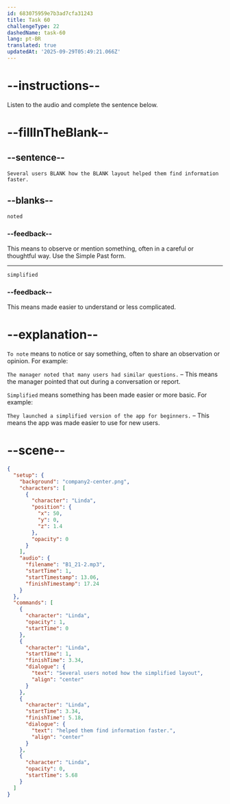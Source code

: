 ```yaml
---
id: 683075959e7b3ad7cfa31243
title: Task 60
challengeType: 22
dashedName: task-60
lang: pt-BR
translated: true
updatedAt: '2025-09-29T05:49:21.066Z'
---
```


<!-- (Audio) Linda: Several users noted how the simplified layout helped them find information faster. -->

# --instructions--

Listen to the audio and complete the sentence below.

# --fillInTheBlank--

## --sentence--

`Several users BLANK how the BLANK layout helped them find information faster.`

## --blanks--

`noted`

### --feedback--

This means to observe or mention something, often in a careful or thoughtful way. Use the Simple Past form.

---

`simplified`

### --feedback--

This means made easier to understand or less complicated.

# --explanation--

`To note` means to notice or say something, often to share an observation or opinion. For example:

`The manager noted that many users had similar questions.` – This means the manager pointed that out during a conversation or report.

`Simplified` means something has been made easier or more basic. For example:

`They launched a simplified version of the app for beginners.` – This means the app was made easier to use for new users.

# --scene--

```json
{
  "setup": {
    "background": "company2-center.png",
    "characters": [
      {
        "character": "Linda",
        "position": {
          "x": 50,
          "y": 0,
          "z": 1.4
        },
        "opacity": 0
      }
    ],
    "audio": {
      "filename": "B1_21-2.mp3",
      "startTime": 1,
      "startTimestamp": 13.06,
      "finishTimestamp": 17.24
    }
  },
  "commands": [
    {
      "character": "Linda",
      "opacity": 1,
      "startTime": 0
    },
    {
      "character": "Linda",
      "startTime": 1,
      "finishTime": 3.34,
      "dialogue": {
        "text": "Several users noted how the simplified layout",
        "align": "center"
      }
    },
    {
      "character": "Linda",
      "startTime": 3.34,
      "finishTime": 5.18,
      "dialogue": {
        "text": "helped them find information faster.",
        "align": "center"
      }
    },
    {
      "character": "Linda",
      "opacity": 0,
      "startTime": 5.68
    }
  ]
}
```
